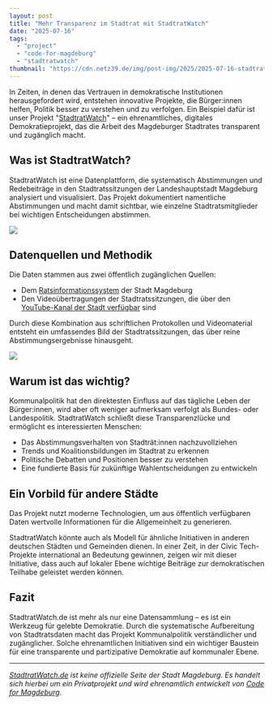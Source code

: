 ```yaml
---
layout: post
title: "Mehr Transparenz im Stadtrat mit StadtratWatch"
date: "2025-07-16"
tags:
  - "project"
  - "code-for-magdeburg"
  - "stadtratwatch"
thumbnail: "https://cdn.netz39.de/img/post-img/2025/2025-07-16-stadtratwatch/2025-07-16-stadtratwatch-feature-img.png"
---
```


In Zeiten, in denen das Vertrauen in demokratische Institutionen herausgefordert wird, entstehen innovative Projekte, die Bürger:innen helfen, Politik besser zu verstehen und zu verfolgen. Ein Beispiel dafür ist unser Projekt "[StadtratWatch](https://www.stadtratwatch.de)" – ein ehrenamtliches, digitales Demokratieprojekt, das die Arbeit des Magdeburger Stadtrates transparent und zugänglich macht.

## Was ist StadtratWatch?

StadtratWatch ist eine Datenplattform, die systematisch Abstimmungen und Redebeiträge in den Stadtratssitzungen der Landeshauptstadt Magdeburg analysiert und visualisiert. Das Projekt dokumentiert namentliche Abstimmungen und macht damit sichtbar, wie einzelne Stadtratsmitglieder bei wichtigen Entscheidungen abstimmen.

![](https://cdn.netz39.de/img/post-img/2025/2025-07-16-stadtratwatch/2025-07-16-stadtratwatch.png)

## Datenquellen und Methodik

Die Daten stammen aus zwei öffentlich zugänglichen Quellen:

- Dem [Ratsinformationssystem](https://ratsinfo.magdeburg.de/info.asp) der Stadt Magdeburg
- Den Videoübertragungen der Stadtratssitzungen, die über den [YouTube-Kanal der Stadt verfügbar](https://www.youtube.com/@OttostadtMagdeburg) sind

Durch diese Kombination aus schriftlichen Protokollen und Videomaterial entsteht ein umfassendes Bild der Stadtratssitzungen, das über reine Abstimmungsergebnisse hinausgeht.

![](https://cdn.netz39.de/img/post-img/2025/2025-07-16-stadtratwatch/2025-07-16-abstimmung.png)

## Warum ist das wichtig?

Kommunalpolitik hat den direktesten Einfluss auf das tägliche Leben der Bürger:innen, wird aber oft weniger aufmerksam verfolgt als Bundes- oder Landespolitik. StadtratWatch schließt diese Transparenzlücke und ermöglicht es interessierten Menschen:

- Das Abstimmungsverhalten von Stadträt:innen nachzuvollziehen
- Trends und Koalitionsbildungen im Stadtrat zu erkennen
- Politische Debatten und Positionen besser zu verstehen
- Eine fundierte Basis für zukünftige Wahlentscheidungen zu entwickeln

## Ein Vorbild für andere Städte

Das Projekt nutzt moderne Technologien, um aus öffentlich verfügbaren Daten wertvolle Informationen für die Allgemeinheit zu generieren.

StadtratWatch könnte auch als Modell für ähnliche Initiativen in anderen deutschen Städten und Gemeinden dienen. In einer Zeit, in der Civic Tech-Projekte international an Bedeutung gewinnen, zeigen wir mit dieser Initiative, dass auch auf lokaler Ebene wichtige Beiträge zur demokratischen Teilhabe geleistet werden können.

## Fazit

StadtratWatch.de ist mehr als nur eine Datensammlung – es ist ein Werkzeug für gelebte Demokratie. Durch die systematische Aufbereitung von Stadtratsdaten macht das Projekt Kommunalpolitik verständlicher und zugänglicher. Solche ehrenamtlichen Initiativen sind ein wichtiger Baustein für eine transparente und partizipative Demokratie auf kommunaler Ebene.

---
_[StadtratWatch.de](https://www.stadtratwatch.de) ist keine offizielle Seite der Stadt Magdeburg. Es handelt sich hierbei um ein Privatprojekt und wird ehrenamtlich entwickelt von [Code for Magdeburg](https://codefor.de/magdeburg)._